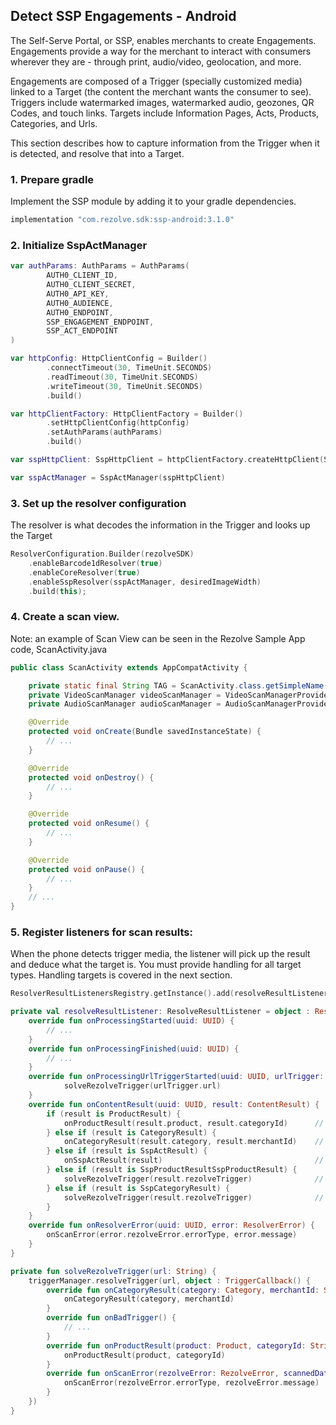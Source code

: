 ## Detect SSP Engagements - Android

The Self-Serve Portal, or SSP, enables merchants to create Engagements. Engagements provide a way for the merchant to interact with consumers wherever they are - through print, audio/video, geolocation, and more. 

Engagements are composed of a Trigger (specially customized media) linked to a Target (the content the merchant wants the consumer to see). Triggers include watermarked images, watermarked audio, geozones, QR Codes, and touch links.  Targets include Information Pages, Acts, Products, Categories, and Urls. 

This section describes how to capture information from the Trigger when it is detected, and resolve that into a Target.

### 1. Prepare gradle

Implement the SSP module by adding it to your gradle dependencies.


```kotlin
implementation "com.rezolve.sdk:ssp-android:3.1.0"
```

### 2. Initialize SspActManager

```kotlin
var authParams: AuthParams = AuthParams(
        AUTH0_CLIENT_ID,
        AUTH0_CLIENT_SECRET,
        AUTH0_API_KEY,
        AUTH0_AUDIENCE,
        AUTH0_ENDPOINT,
        SSP_ENGAGEMENT_ENDPOINT,
        SSP_ACT_ENDPOINT
)

var httpConfig: HttpClientConfig = Builder()
        .connectTimeout(30, TimeUnit.SECONDS)
        .readTimeout(30, TimeUnit.SECONDS)
        .writeTimeout(30, TimeUnit.SECONDS)
        .build()

var httpClientFactory: HttpClientFactory = Builder()
        .setHttpClientConfig(httpConfig)
        .setAuthParams(authParams)
        .build()

var sspHttpClient: SspHttpClient = httpClientFactory.createHttpClient(SSP_ENDPOINT)

var sspActManager = SspActManager(sspHttpClient)
```

### 3. Set up the resolver configuration

The resolver is what decodes the information in the Trigger and looks up the Target

```kotlin
ResolverConfiguration.Builder(rezolveSDK)
	.enableBarcode1dResolver(true)
	.enableCoreResolver(true)
	.enableSspResolver(sspActManager, desiredImageWidth)
	.build(this);
```

### 4. Create a scan view.

Note: an example of Scan View can be seen in the Rezolve Sample App code, ScanActivity.java

```java
public class ScanActivity extends AppCompatActivity {

    private static final String TAG = ScanActivity.class.getSimpleName();
    private VideoScanManager videoScanManager = VideoScanManagerProvider.getVideoScanManager();
    private AudioScanManager audioScanManager = AudioScanManagerProvider.getAudioScanManager();

    @Override
    protected void onCreate(Bundle savedInstanceState) {
		// ...
    }

    @Override
    protected void onDestroy() {
		// ...
    }

    @Override
    protected void onResume() {
		// ...
    }

    @Override
    protected void onPause() {
		// ...
    }
	// ...                                          
}
```

### 5. Register listeners for scan results:

When the phone detects trigger media, the listener will pick up the result and deduce what the target is. You must provide handling for all target types. Handling targets is covered in the next section.

```kotlin
ResolverResultListenersRegistry.getInstance().add(resolveResultListener)

private val resolveResultListener: ResolveResultListener = object : ResolveResultListener {
	override fun onProcessingStarted(uuid: UUID) {
		// ...
	}
	override fun onProcessingFinished(uuid: UUID) {
		// ...
	}
	override fun onProcessingUrlTriggerStarted(uuid: UUID, urlTrigger: UrlTrigger) {
			solveRezolveTrigger(urlTrigger.url)
	}
	override fun onContentResult(uuid: UUID, result: ContentResult) {
		if (result is ProductResult) {
			onProductResult(result.product, result.categoryId)  	// display product (old method)
		} else if (result is CategoryResult) { 
			onCategoryResult(result.category, result.merchantId) 	// display category (old method)
		} else if (result is SspActResult) {
			onSspActResult(result) 									// display SSP Act or info page - check below
		} else if (result is SspProductResultSspProductResult) {
			solveRezolveTrigger(result.rezolveTrigger)              // display product (new SSP method)  
		} else if (result is SspCategoryResult) {
			solveRezolveTrigger(result.rezolveTrigger)              // display category (new SSP method)  
		}
	}
	override fun onResolverError(uuid: UUID, error: ResolverError) {
		onScanError(error.rezolveError.errorType, error.message)
	}
}

private fun solveRezolveTrigger(url: String) {
	triggerManager.resolveTrigger(url, object : TriggerCallback() {
		override fun onCategoryResult(category: Category, merchantId: String) {
			onCategoryResult(category, merchantId) 						// display category (old method)
		}
		override fun onBadTrigger() {
			// ...
		}
		override fun onProductResult(product: Product, categoryId: String) {
			onProductResult(product, categoryId) 						// display product (old method)
		}
		override fun onScanError(rezolveError: RezolveError, scannedData: ScannedData?) {
			onScanError(rezolveError.errorType, rezolveError.message)
		}
	})
}
```














